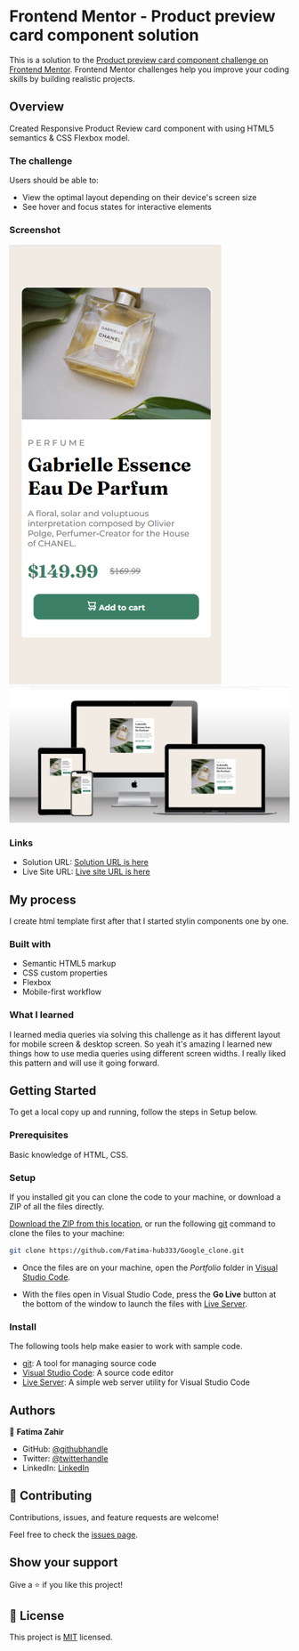 # Frontend Mentor - Product preview card component solution

This is a solution to the [Product preview card component challenge on Frontend Mentor](https://www.frontendmentor.io/challenges/product-preview-card-component-GO7UmttRfa). Frontend Mentor challenges help you improve your coding skills by building realistic projects. 

## Overview
Created Responsive Product Review card component with using HTML5 semantics & CSS Flexbox model.

### The challenge

Users should be able to:

- View the optimal layout depending on their device's screen size
- See hover and focus states for interactive elements

### Screenshot

![](./images/Mobile-view.png)
![](./images/Product-Review.png)

### Links

- Solution URL: [Solution URL is here](https://github.com/Fatima-hub333/Product-Review-Card)
- Live Site URL: [Live site URL is here](https://lucky-cheesecake-38b975.netlify.app)

## My process
I create html template first after that I started stylin components one by one.
### Built with

- Semantic HTML5 markup
- CSS custom properties
- Flexbox
- Mobile-first workflow

### What I learned

I learned media queries via solving this challenge as it has different layout for mobile screen & desktop screen. So yeah it's amazing I learned new things how to use media queries using different screen widths. I really liked this pattern and will use it going forward.

## Getting Started
To get a local copy up and running, follow the steps in Setup below.

### Prerequisites
Basic knowledge of HTML, CSS.

### Setup
If you installed git you can clone the code to your machine, or download a ZIP of all the files directly.

[Download the ZIP from this location](https://github.com/Fatima-hub333/Google_clone/archive/refs/heads/main.zip), or run the following [git](https://git-scm.com/downloads) command to clone the files to your machine:

```bash
git clone https://github.com/Fatima-hub333/Google_clone.git
```

- Once the files are on your machine, open the _Portfolio_ folder in [Visual Studio Code](https://code.visualstudio.com/).

- With the files open in Visual Studio Code, press the **Go Live** button at the bottom of the window to launch the files with [Live Server](https://marketplace.visualstudio.com/items?itemName=ritwickdey.LiveServer).

### Install

The following tools help make easier to work with sample code.

- [git](https://git-scm.com/downloads): A tool for managing source code
- [Visual Studio Code](https://code.visualstudio.com/): A source code editor
- [Live Server](https://marketplace.visualstudio.com/items?itemName=ritwickdey.LiveServer): A simple web server utility for Visual Studio Code

## Authors

👤 **Fatima Zahir**

- GitHub: [@githubhandle](https://github.com/Fatima-hub333)
- Twitter: [@twitterhandle](https://twitter.com/Fatima_developr)
- LinkedIn: [LinkedIn](https://www.linkedin.com/in/fatimaa-zahir/)

## 🤝 Contributing

Contributions, issues, and feature requests are welcome!

Feel free to check the [issues page](https://github.com/Fatima-hub333/Google_clone/issues).

## Show your support

Give a ⭐️ if you like this project!


## 📝 License

This project is [MIT](./MIT.md) licensed.